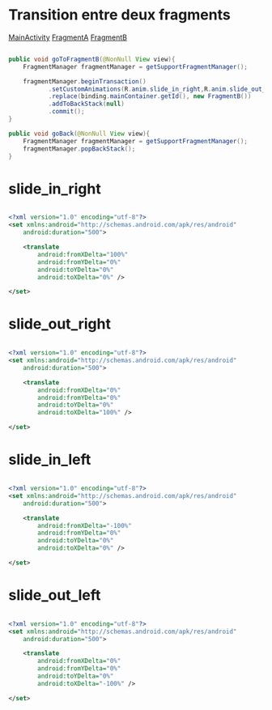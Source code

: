 # Transition entre deux fragments

[MainActivity](https://github.com/Nhitro/transitionFragment/blob/master/app/src/main/java/com/jgarnier/test/MainActivity.java)
[FragmentA](https://github.com/Nhitro/transitionFragment/blob/master/app/src/main/java/com/jgarnier/test/FragmentA.java)
[FragmentB](https://github.com/Nhitro/transitionFragment/blob/master/app/src/main/java/com/jgarnier/test/FragmentB.java)

```java

public void goToFragmentB(@NonNull View view){
    FragmentManager fragmentManager = getSupportFragmentManager();

    fragmentManager.beginTransaction()
           .setCustomAnimations(R.anim.slide_in_right,R.anim.slide_out_left,R.anim.slide_in_left, R.anim.slide_out_right)
           .replace(binding.mainContainer.getId(), new FragmentB())
           .addToBackStack(null)
           .commit();
}

public void goBack(@NonNull View view){
    FragmentManager fragmentManager = getSupportFragmentManager();
    fragmentManager.popBackStack();
}

```

# slide_in_right
```xml

<?xml version="1.0" encoding="utf-8"?>
<set xmlns:android="http://schemas.android.com/apk/res/android"
    android:duration="500">

    <translate
        android:fromXDelta="100%"
        android:fromYDelta="0%"
        android:toYDelta="0%"
        android:toXDelta="0%" />

</set>

```
# slide_out_right

```xml

<?xml version="1.0" encoding="utf-8"?>
<set xmlns:android="http://schemas.android.com/apk/res/android"
    android:duration="500">

    <translate
        android:fromXDelta="0%"
        android:fromYDelta="0%"
        android:toYDelta="0%"
        android:toXDelta="100%" />

</set>

```

# slide_in_left
```xml

<?xml version="1.0" encoding="utf-8"?>
<set xmlns:android="http://schemas.android.com/apk/res/android"
    android:duration="500">

    <translate
        android:fromXDelta="-100%"
        android:fromYDelta="0%"
        android:toYDelta="0%"
        android:toXDelta="0%" />

</set>

```

# slide_out_left
```xml

<?xml version="1.0" encoding="utf-8"?>
<set xmlns:android="http://schemas.android.com/apk/res/android"
    android:duration="500">

    <translate
        android:fromXDelta="0%"
        android:fromYDelta="0%"
        android:toYDelta="0%"
        android:toXDelta="-100%" />

</set>

```
